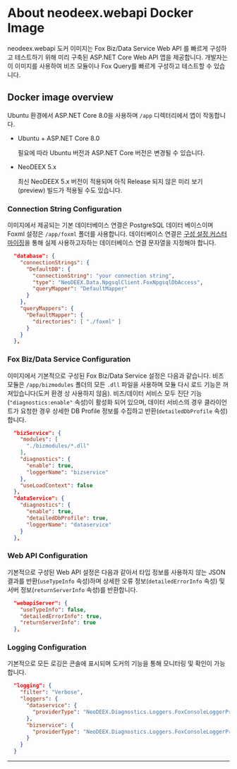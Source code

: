 # About **neodeex.webapi** Docker Image

neodeex.webapi 도커 이미지는 Fox Biz/Data Service Web API 를 빠르게 구성하고 테스트하기 위해 미리 구축된 ASP.NET Core Web API 앱을 제공합니다. 개발자는 이 이미지를 사용하여 비즈 모듈이나 Fox Query를 빠르게 구성하고 테스트할 수 있습니다.

## Docker image overview

Ubuntu 환경에서 ASP.NET Core 8.0을 사용하며 `/app` 디렉터리에서 앱이 작동합니다.

* Ubuntu + ASP.NET Core 8.0

  필요에 따라 Ubuntu 버전과 ASP.NET Core 버전은 변경될 수 있습니다.

* NeoDEEX 5.x

  최신 NeoDEEX 5.x 버전이 적용되며 아직 Release 되지 않은 미리 보기(preview) 빌드가 적용될 수도 있습니다.

### Connection String Configuration

이미지에서 제공되는 기본 데이터베이스 연결은 PostgreSQL 데이터 베이스이며 Foxml 설정은 `/app/foxml` 폴더를 사용합니다. 데이터베이스 연결은 [구성 설정 커스터마이징](./README.md#configuration-customizing)을 통해 실제 사용하고자하는 데이터베이스 연결 문자열을 지정해야 합니다.

```json
  "database": {
    "connectionStrings": {
      "DefaultDB": {
        "connectionString": "your connection string",
        "type": "NeoDEEX.Data.NpgsqlClient.FoxNpgsqlDbAccess",
        "queryMapper": "DefaultMapper"
      }
    },
    "queryMappers": {
      "DefaultMapper": {
        "directories": [ "./foxml" ]
      }
    }
  },
```

### Fox Biz/Data Service Configuration

이미지에서 기본적으로 구성된 Fox Biz/Data Service 설정은 다음과 같습니다. 비즈 모듈은 `/app/bizmodules` 폴더의 모든 `.dll` 파일을 사용하며 모듈 다시 로드 기능은 꺼져있습니다(도커 환경 상 사용하지 않음). 비즈/데이터 서비스 모두 진단 기능(`"diagnostics:enable"` 속성)이 활성화 되어 있으며, 데이터 서비스의 경우 클라이언트가 요청한 경우 상세한 DB Profile 정보를 수집하고 반환(`detailedDbProfile` 속성)합니다.

```json
  "bizService": {
    "modules": [
      "./bizmodules/*.dll"
    ],
    "diagnostics": {
      "enable": true,
      "loggerName": "bizservice"
    },
    "useLoadContext": false
  },
  "dataService": {
    "diagnostics": {
      "enable": true,
      "detailedDbProfile": true,
      "loggerName": "dataservice"
    }
  },
```

### Web API Configuration

기본적으로 구성된 Web API 설정은 다음과 같아서 타입 정보를 사용하지 않는 JSON 결과를 반환(`useTypeInfo` 속성)하며 상세한 오류 정보(`detailedErrorInfo` 속성) 및 서버 정보(`returnServerInfo` 속성)를 반환합니다.

```json
  "webapiServer": {
    "useTypeInfo": false,
    "detailedErrorInfo": true,
    "returnServerInfo": true
  },
```

### Logging Configuration

기본적으로 모든 로깅은 콘솔에 표시되며 도커의 기능을 통해 모니터링 및 확인이 가능합니다.

```json
  "logging": {
    "filter": "Verbose",
    "loggers": {
      "dataservice": {
        "providerType": "NeoDEEX.Diagnostics.Loggers.FoxConsoleLoggerProvider"
      },
      "bizservice": {
        "providerType": "NeoDEEX.Diagnostics.Loggers.FoxConsoleLoggerProvider"
      }
    }
  }
```

---
